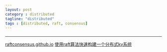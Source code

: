 ```yaml
---
layout: post
category : distributed
tagline: "distributed"
tags : [distributed, raft, consensus]
---
```

####
----------------------
[raftconsensus.github.io](http://raftconsensus.github.io/#implementations)
[使用raft算法快速构建一个分布式kv系统](http://qkldx.net/topic/134/%E4%BD%BF%E7%94%A8raft%E7%AE%97%E6%B3%95%E5%BF%AB%E9%80%9F%E6%9E%84%E5%BB%BA%E4%B8%80%E4%B8%AA%E5%88%86%E5%B8%83%E5%BC%8Fkv%E7%B3%BB%E7%BB%9F)
